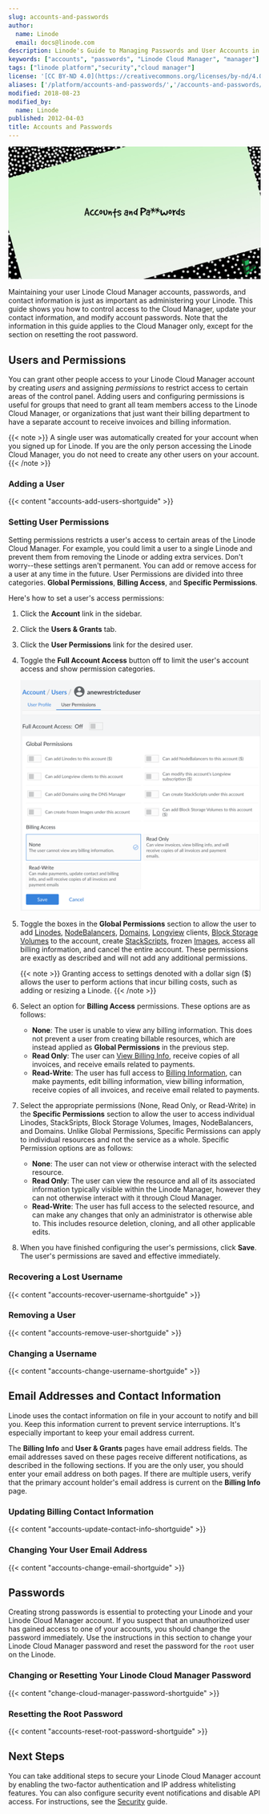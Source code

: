 ```yaml
---
slug: accounts-and-passwords
author:
  name: Linode
  email: docs@linode.com
description: Linode's Guide to Managing Passwords and User Accounts in Cloud Manager
keywords: ["accounts", "passwords", "Linode Cloud Manager", "manager"]
tags: ["linode platform","security","cloud manager"]
license: '[CC BY-ND 4.0](https://creativecommons.org/licenses/by-nd/4.0)'
aliases: ['/platform/accounts-and-passwords/','/accounts-and-passwords/','/platform/manager/accounts-and-passwords/','/platform/manager/accounts-and-passwords-classic-manager/','/platform/manager/accounts-and-passwords-new-manager/']
modified: 2018-08-23
modified_by:
  name: Linode
published: 2012-04-03
title: Accounts and Passwords
---
```


![Accounts and Passwords](Accounts_and_Passwords_smg.jpg)

Maintaining your user Linode Cloud Manager accounts, passwords, and contact information is just as important as administering your Linode. This guide shows you how to control access to the Cloud Manager, update your contact information, and modify account passwords. Note that the information in this guide applies to the Cloud Manager only, except for the section on resetting the root password.

## Users and Permissions

You can grant other people access to your Linode Cloud Manager account by creating *users* and assigning *permissions* to restrict access to certain areas of the control panel. Adding users and configuring permissions is useful for groups that need to grant all team members access to the Linode Cloud Manager, or organizations that just want their billing department to have a separate account to receive invoices and billing information.

 {{< note >}}
A single user was automatically created for your account when you signed up for Linode. If you are the only person accessing the Linode Cloud Manager, you do not need to create any other users on your account.
{{< /note >}}

### Adding a User

{{< content "accounts-add-users-shortguide" >}}

### Setting User Permissions

Setting permissions restricts a user's access to certain areas of the Linode Cloud Manager. For example, you could limit a user to a single Linode and prevent them from removing the Linode or adding extra services. Don't worry--these settings aren't permanent. You can add or remove access for a user at any time in the future. User Permissions are divided into three categories. **Global Permissions**, **Billing Access**, and **Specific Permissions**.

Here's how to set a user's access permissions:

1.  Click the **Account** link in the sidebar.
1.  Click the **Users & Grants** tab.
1.  Click the **User Permissions** link for the desired user.
1.  Toggle the **Full Account Access** button off to limit the user's account access and show permission categories.

    ![Configure User permissions in the Linode Cloud Manager.](accounts-user-permissions.png "Configure User permissions in the Linode Cloud Manager")

1.  Toggle the boxes in the **Global Permissions** section to allow the user to add [Linodes](/docs/getting-started/), [NodeBalancers](/docs/platform/nodebalancer/getting-started-with-nodebalancers/), [Domains](/docs/networking/dns/dns-manager-overview/#domain-zones), [Longview](/docs/platform/longview/longview/) clients, [Block Storage Volumes](/docs/platform/block-storage/how-to-use-block-storage-with-your-linode/) to the account, create [StackScripts](/docs/platform/stackscripts/), frozen [Images](/docs/platform/disk-images/linode-images/), access all billing information, and cancel the entire account. These permissions are exactly as described and will not add any additional permissions.

    {{< note >}}
Granting access to settings denoted with a dollar sign ($) allows the user to perform actions that incur billing costs, such as adding or resizing a Linode.
{{< /note >}}

1. Select an option for **Billing Access** permissions. These options are as follows:

    - **None**: The user is unable to view any billing information. This does not prevent a user from creating billable resources, which are instead applied as **Global Permissions** in the previous step.
    - **Read Only**: The user can [View Billing Info](https://www.linode.com/docs/platform/billing-and-support/manage-billing-in-cloud-manager/#accessing-billing-history), receive copies of all invoices, and receive emails related to payments.
    - **Read-Write**: The user has full access to [Billing Information](https://www.linode.com/docs/platform/billing-and-support/manage-billing-in-cloud-manager/#accessing-billing-history), can make payments, edit billing information, view billing information, receive copies of all invoices, and receive email related to payments.

1.  Select the appropriate permissions (None, Read Only, or Read-Write) in the **Specific Permissions** section to allow the user to access individual Linodes, StackSripts, Block Storage Volumes, Images, NodeBalancers, and Domains. Unlike Global Permissions, Specific Permissions can apply to individual resources and not the service as a whole. Specific Permission options are as follows:

    - **None**: The user can not view or otherwise interact with the selected resource.
    - **Read Only**: The user can view the resource and all of its associated information typically visible within the Linode Manager, however they can not otherwise interact with it through Cloud Manager.
    - **Read-Write**: The user has full access to the selected resource, and can make any changes that only an administrator is otherwise able to. This includes resource deletion, cloning, and all other applicable edits.

1.  When you have finished configuring the user's permissions, click **Save**. The user's permissions are saved and effective immediately.

### Recovering a Lost Username

{{< content "accounts-recover-username-shortguide" >}}

### Removing a User

{{< content "accounts-remove-user-shortguide" >}}

### Changing a Username

{{< content "accounts-change-username-shortguide" >}}

## Email Addresses and Contact Information

Linode uses the contact information on file in your account to notify and bill you. Keep this information current to prevent service interruptions. It's especially important to keep your email address current.

The **Billing Info** and **User & Grants** pages have email address fields. The email addresses saved on these pages receive different notifications, as described in the following sections. If you are the only user, you should enter your email address on both pages. If there are multiple users, verify that the primary account holder's email address is current on the **Billing Info** page.

### Updating Billing Contact Information

{{< content "accounts-update-contact-info-shortguide" >}}

### Changing Your User Email Address

{{< content "accounts-change-email-shortguide" >}}

## Passwords

Creating strong passwords is essential to protecting your Linode and your Linode Cloud Manager account. If you suspect that an unauthorized user has gained access to one of your accounts, you should change the password immediately. Use the instructions in this section to change your Linode Cloud Manager password and reset the password for the `root` user on the Linode.

### Changing or Resetting Your Linode Cloud Manager Password

{{< content "change-cloud-manager-password-shortguide" >}}

### Resetting the Root Password

{{< content "accounts-reset-root-password-shortguide" >}}

## Next Steps

You can take additional steps to secure your Linode Cloud Manager account by enabling the two-factor authentication and IP address whitelisting features. You can also configure security event notifications and disable API access. For instructions, see the [Security](/docs/security/linode-manager-security-controls/) guide.
